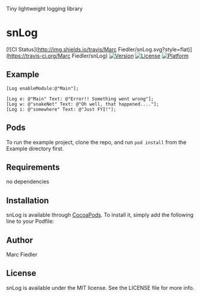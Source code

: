 Tiny lightweight logging library

# snLog

[![CI Status](http://img.shields.io/travis/Marc Fiedler/snLog.svg?style=flat)](https://travis-ci.org/Marc Fiedler/snLog)
[![Version](https://img.shields.io/cocoapods/v/snLog.svg?style=flat)](http://cocoapods.org/pods/snLog)
[![License](https://img.shields.io/cocoapods/l/snLog.svg?style=flat)](http://cocoapods.org/pods/snLog)
[![Platform](https://img.shields.io/cocoapods/p/snLog.svg?style=flat)](http://cocoapods.org/pods/snLog)

## Example

```ObjC
[Log enableModule:@"Main"];

[Log e: @"Main" Text: @"Error!! Something went wrong"];
[Log w: @"snakeNet" Text: @"Oh well, that happened...."];
[Log i: @"somewhere" Text: @"Just FYI!"];
```

## Pods

To run the example project, clone the repo, and run `pod install` from the Example directory first.

## Requirements

no dependencies

## Installation

snLog is available through [CocoaPods](http://cocoapods.org). To install
it, simply add the following line to your Podfile:

## Author

Marc Fiedler

## License

snLog is available under the MIT license. See the LICENSE file for more info.
